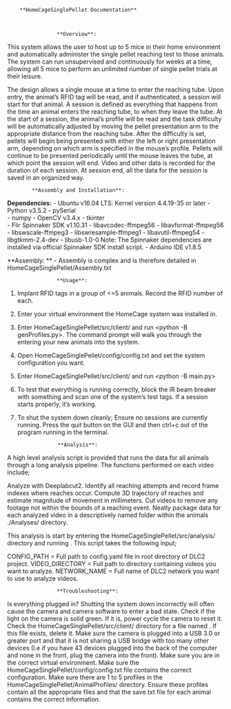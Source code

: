 ﻿		**HomeCageSinglePellet Documentation**



					**Overview**:

This system allows the user to host up to 5 mice in their home environment and automatically administer the single pellet reaching test to those animals. The system can run unsupervised and continuously for weeks at a time, allowing all 5 mice to perform an unlimited number of single pellet trials at their leisure. 

The design allows a single mouse at a time to enter the reaching tube. Upon entry, the animal’s RFID tag will be read, and if authenticated, a session will start for that animal. A session is defined as everything that happens from the time an animal enters the reaching tube, to when they leave the tube. At the start of a session, the animal’s profile will be read and the task difficulty will be automatically adjusted by moving the pellet presentation arm to the appropriate distance from the reaching tube. After the difficulty is set, pellets will begin being presented with either the left or right presentation arm, depending on which arm is specified in the mouse’s profile. Pellets will continue to be presented periodically until the mouse leaves the tube, at which point the session will end. Video and other data is recorded for the duration of each session. At session end, all the data for the session is saved in an organized way. 


			**Assembly and Installation**:
**Dependencies:**
	- Ubuntu v16.04 LTS: Kernel version 4.4.19-35 or later
	- Python v3.5.2
		- pySerial	
		- numpy
		- OpenCV v3.4.x
		- tkinter 	
	- Flir Spinnaker SDK v1.10.31
		- libavcodec-ffmpeg56
		- libavformat-ffmpeg56
		- libswscale-ffmpeg3
		- libswresample-ffmpeg1
		- libavutil-ffmpeg54
		- libgtkmm-2.4-dev
		- libusb-1.0-0
	Note: The Spinnaker dependencies are installed via official Spinnaker SDK install script.
	- Arduino IDE v1.8.5

**Assembly: **
	- Assembly is complex and is therefore detailed in HomeCageSinglePellet/Assembly.txt
	

					**Usage**:

1. Implant RFID tags in a group of <=5 animals. Record the RFID number of each.

2. Enter your virtual environment the HomeCage system was installed in.

3. Enter HomeCageSinglePellet/src/client/ and run <python -B genProfiles.py>. The command prompt
	will walk you through the entering your new animals into the system.

4. Open HomeCageSinglePellet/config/config.txt and set the system configuration you want.

5. Enter HomeCageSinglePellet/src/client/ and run <python -B main.py>

6. To test that everything is running correctly, block the IR beam breaker with something
	and scan one of the system’s test tags. If a session starts properly, it’s working.

7. To shut the system down cleanly; Ensure no sessions are currently running. Press the quit
	button on the GUI and then ctrl+c out of the program running in the terminal.



					**Analysis**:

A high level analysis script is provided that runs the data for all animals through a long analysis pipeline. The functions performed on each video include;

Analyze with Deeplabcut2.
Identify all reaching attempts and record frame indexes where reaches occur.
Compute 3D trajectory of reaches and estimate magnitude of movement in millimeters.
Cut videos to remove any footage not within the bounds of a reaching event.
Neatly package data for each analyzed video in a descriptively named folder within the animals ./Analyses/ directory.

This analysis is start by entering the HomeCageSinglePellet/src/analysis/ directory and running
<bash analyze_videos.sh>. This script takes the following input;

CONFIG_PATH = Full path to config.yaml file in root directory of DLC2 project.
VIDEO_DIRECTORY = Full path to directory containing videos you want to analyze.
NETWORK_NAME = Full name of DLC2 network you want to use to analyze videos.













					**Troubleshooting**:

 Is everything plugged in?
 Shutting the system down incorrectly will often cause the camera and camera software to enter a bad state.
Check if the light on the camera is solid green. If it is, power cycle the camera to reset it.
Check the HomeCageSinglePellet/src/client/ directory for a file named <KILL>. If this file exists, delete it.
Make sure the camera is plugged into a USB 3.0 or greater port and that it is not sharing a USB bridge with too many other devices (I.e if you have 43 devices plugged into the back of the computer and none in the front, plug the camera into the front).
Make sure you are in the correct virtual environment.
Make sure the HomeCageSinglePellet/config/config.txt file contains the correct configuration.
Make sure there are 1 to 5 profiles in the HomeCageSinglePellet/AnimalProfiles/ directory. Ensure these profiles contain all the appropriate files and that the save.txt file for each animal contains the correct information. 


